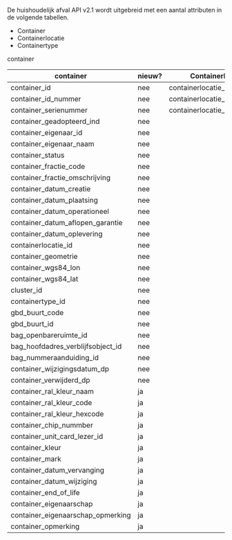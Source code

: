 De huishoudelijk afval API v2.1 wordt uitgebreid met een aantal attributen in de volgende tabellen.
- Container
- Containerlocatie
- Containertype

container

| container                 | nieuw?   | Containerlocatie | nieuwe? | Containertype | nieuw? |
|------------------------|----------------|----------------|--------------|-------------|--------------| 
|container_id            |   nee |containerlocatie_id         |nee  |             |             |              |   
|container_id_nummer    |       nee   |containerlocatie_serienummer | nee |  |       |                         
|container_serienummer  | nee    |containerlocatie_status| nee|              |             |              |                 
|container_geadopteerd_ind  | nee |        |                |              |             |              |  
|container_eigenaar_id  | nee     |        |                |              |             |              |  
container_eigenaar_naam  | nee   |        |                |              |             |              |  
container_status  | nee          |        |                |              |             |              |  
container_fractie_code  | nee    |        |                |              |             |              |  
container_fractie_omschrijving|nee|        |                |              |             |              |  
container_datum_creatie  | nee   |        |                |              |             |              |  
container_datum_plaatsing  | nee |        |                |              |             |              |  
container_datum_operationeel  | nee   |        |                |              |             |              |  
container_datum_aflopen_garantie  | nee   |        |                |              |             |              |  
container_datum_oplevering  | nee|        |                |              |             |              |  
containerlocatie_id  | nee       |        |                |              |             |              |  
container_geometrie  | nee       |        |                |              |             |              |  
container_wgs84_lon  | nee       |        |                |              |             |              |  
container_wgs84_lat  | nee       |        |                |              |             |              |  
cluster_id  | nee                |        |                |              |             |              |  
containertype_id  | nee          |        |                |              |             |              |  
gbd_buurt_code  | nee            |        |                |              |             |              |  
gbd_buurt_id  | nee              |        |                |              |             |              |  
bag_openbareruimte_id  | nee     |        |                |              |             |              |  
bag_hoofdadres_verblijfsobject_id  | nee   |        |                |              |             |              |  
bag_nummeraanduiding_id  | nee   |        |                |              |             |              |  
container_wijzigingsdatum_dp|nee |        |                |              |             |              |  
container_verwijderd_dp  | nee   |        |                |              |             |              |  
container_ral_kleur_naam  | ja   |        |                |              |             |              |  
container_ral_kleur_code  | ja   |        |                |              |             |              |  
container_ral_kleur_hexcode  |ja |        |                |              |             |              |  
container_chip_nummber  | ja   |
container_unit_card_lezer_id |ja |        |                |              |             |              |  
container_kleur  | ja                    |                |              |             |              |  |
container_mark  | ja             |        |                |              |             |              |  
container_datum_vervanging  | ja |        |                |              |             |              |  
container_datum_wijziging  | ja  |        |                |              |             |              |  
container_end_of_life  | ja      |        |                |              |             |              |  
container_eigenaarschap  | ja    |        |                |              |             |              |  
container_eigenaarschap_opmerking  | ja   |        |                |              |             |              |  
container_opmerking  | ja        |        |                |              |             |              |  
     

